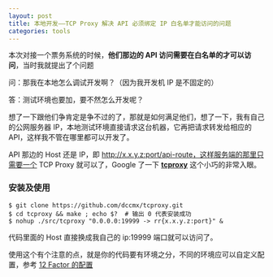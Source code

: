 ```yaml
---
layout: post
title: 本地开发——TCP Proxy 解决 API 必须绑定 IP 白名单才能访问的问题
categories: tools
---
```


本次对接一个票务系统的时候，**他们那边的 API 访问需要在白名单的才可以访问**，当时我就提出了个问题

问：那我在本地怎么调试开发啊？（因为我开发机 IP 是不固定的）

答：测试环境也要加，要不然怎么开发呢？

想了一下跟他们争肯定是争不过的了，那就是如何满足他们，想了一下，我有自己的公网服务器 IP，本地测试环境直接请求这台机器，它再把请求转发给相应的 API，这样我不管在哪里都可以开发了。

API 那边的 Host 还是 IP，即 http://x.x.y.z:port/api-route，这样服务端的那里只需要一个 TCP Proxy 就可以了，Google 了一下 **[tcproxy](https://github.com/dccmx/tcproxy)** 这个小巧的非常入眼。


### 安装及使用

```shell
$ git clone https://github.com/dccmx/tcproxy.git
$ cd tcproxy && make ; echo $?  # 输出 0 代表安装成功
$ nohup ./src/tcproxy "0.0.0.0:19999 -> rr{x.x.y.z:port}" &
```

代码里面的 Host 直接换成我自己的 ip:19999 端口就可以访问了。

使用这个有个注意的点，就是你的代码要有环境之分，不同的环境应可以自定义配置，参考 [12 Factor 的配置](http://12factor.net/zh_cn/config)